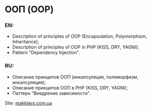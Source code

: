 # ООП (OOP)

### EN: 
- Description of principles of OOP (Encapsulation, Polymorphism, Inheritance);
- Description of principles of OOP in PHP (KISS, DRY, YAGNI);
- Pattern "Dependency Injection".

### RU:
- Описание принципов ООП (инкапсуляция, полиморфизм, инкапсуляция);
- Описание принципов ООП в PHP (KISS, DRY, YAGNI);
- Паттерн "Внедрение зависимости".

Site: [makklays.com.ua](http://makklays.com.ua?from=github)
